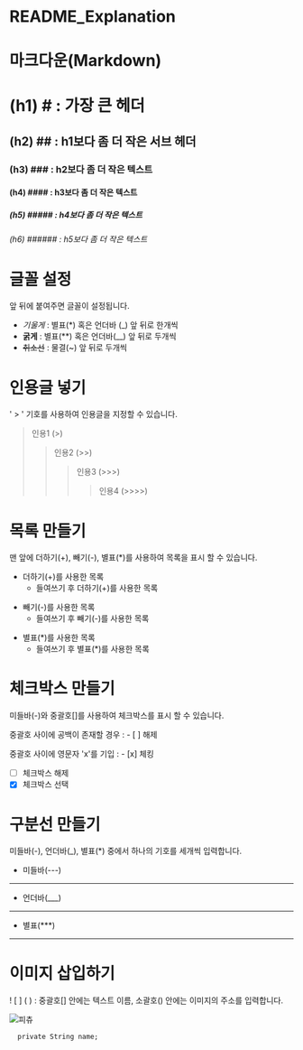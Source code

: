 # README_Explanation

# 마크다운(Markdown)
# (h1) # : 가장 큰 헤더
## (h2) ## : h1보다 좀 더 작은 서브 헤더
### (h3) ### : h2보다 좀 더 작은 텍스트
#### (h4) #### : h3보다 좀 더 작은 텍스트
##### (h5) ##### : h4보다 좀 더 작은 텍스트
###### (h6) ###### : h5보다 좀 더 작은 텍스트

# 글꼴 설정
앞 뒤에 붙여주면 글꼴이 설정됩니다.
- *기울게* : 별표(*) 혹은 언더바 (_) 앞 뒤로 한개씩
- **굵게** : 별표(**) 혹은 언더바(__) 앞 뒤로 두개씩
- ~~취소선~~ : 물결(~) 앞 뒤로 두개씩

# 인용글 넣기
' > ' 기호를 사용하여 인용글을 지정할 수 있습니다.
> 인용1 (>)
> > 인용2 (>>)
> > > 인용3 (>>>)
> > > > 인용4 (>>>>)

# 목록 만들기
맨 앞에 더하기(+), 빼기(-), 별표(*)를 사용하여 목록을 표시 할 수 있습니다.
+ 더하기(+)를 사용한 목록
  + 들여쓰기 후 더하기(+)를 사용한 목록
- 빼기(-)를 사용한 목록
  - 들여쓰기 후 빼기(-)를 사용한 목록
* 별표(*)를 사용한 목록
  * 들여쓰기 후 별표(*)를 사용한 목록

# 체크박스 만들기
미들바(-)와 중괄호[]를 사용하여 체크박스를 표시 할 수 있습니다.

중괄호 사이에 공백이 존재할 경우 : - [ ] 해제

중괄호 사이에 영문자 'x'를 기입 : - [x] 체킹
- [ ] 체크박스 해제
- [x] 체크박스 선택

# 구분선 만들기
미들바(-), 언더바(_), 별표(*) 중에서 하나의 기호를 세개씩 입력합니다.
- 미들바(---)
---
- 언더바(___)
___
- 별표(***)
***

# 이미지 삽입하기
 ! [ ] ( ) : 중괄호[] 안에는 텍스트 이름, 소괄호() 안에는 이미지의 주소를 입력합니다.
 
![피츄](https://static.wikia.nocookie.net/pokemon/images/b/ba/%EC%82%90%EC%AD%89%EA%B7%80_%ED%94%BC%EC%B8%84_%EB%AA%A8%EC%8A%B5.png/revision/latest?cb=20110708084140&path-prefix=ko)



```
  private String name;
```
